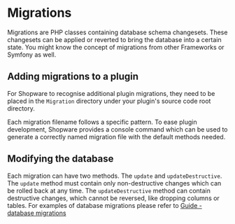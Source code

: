 # Migrations

Migrations are PHP classes containing database schema changesets. These changesets can be applied or reverted to bring the database into a certain state. You might know the concept of migrations from other Frameworks or Symfony as well. 

## Adding migrations to a plugin

For Shopware to recognise additional plugin migrations, they need to be placed in the `Migration` directory under your plugin's source code root directory.

Each migration filename follows a specific pattern. To ease plugin development, Shopware provides a console command which can be used to generate a correctly named migration file with the default methods needed.

## Modifying the database

Each migration can have two methods. The `update` and `updateDestructive`. The `update` method must contain only non-destructive changes which can be rolled back at any time. The `updateDestructive` method can contain destructive changes, which cannot be reversed, like dropping columns or tables.
For examples of database migrations please refer to [Guide - database migrations](/guides/plugins/plugins/plugin-fundamentals/database-migrations.md#create-migration)